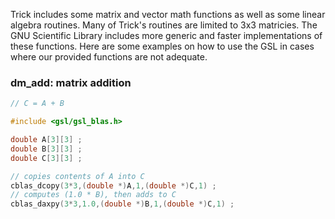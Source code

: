 Trick includes some matrix and vector math functions as well as some linear algebra routines. Many of Trick's routines are limited to 3x3 matricies.  The GNU Scientific Library includes more generic and faster implementations of these functions.  Here are some examples on how to use the GSL in cases where our provided functions are not adequate.

### dm_add: matrix addition
```c
// C = A + B

#include <gsl/gsl_blas.h>

double A[3][3] ;
double B[3][3] ;
double C[3][3] ;

// copies contents of A into C
cblas_dcopy(3*3,(double *)A,1,(double *)C,1) ;
// computes (1.0 * B), then adds to C
cblas_daxpy(3*3,1.0,(double *)B,1,(double *)C,1) ;
```